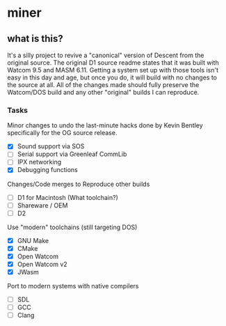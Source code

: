 # miner

## what is this?
It's a silly project to revive a "canonical" version of Descent from the original source.
The original D1 source readme states that it was built with Watcom 9.5 and MASM 6.11.
Getting a system set up with those tools isn't easy in this day and age, but once you do, it will build with no changes to the source at all.
All of the changes made should fully preserve the Watcom/DOS build and any other "original" builds I can reproduce.

### Tasks

Minor changes to undo the last-minute hacks done by Kevin Bentley specifically for the OG source release.
- [x] Sound support via SOS
- [ ] Serial support via Greenleaf CommLib
- [ ] IPX networking
- [x] Debugging functions

Changes/Code merges to Reproduce other builds
- [ ] D1 for Macintosh (What toolchain?)
- [ ] Shareware / OEM
- [ ] D2

Use "modern" toolchains (still targeting DOS)
- [x] GNU Make
- [x] CMake
- [x] Open Watcom
- [x] Open Watcom v2
- [x] JWasm

Port to modern systems with native compilers
- [ ] SDL
- [ ] GCC
- [ ] Clang
